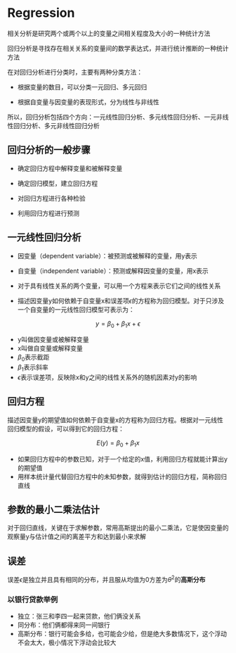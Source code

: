 # Regression

相关分析是研究两个或两个以上的变量之间相关程度及大小的一种统计方法

回归分析是寻找存在相关关系的变量间的数学表达式，并进行统计推断的一种统计方法

在对回归分析进行分类时，主要有两种分类方法：

*  根据变量的数目，可以分类一元回归、多元回归

*  根据自变量与因变量的表现形式，分为线性与非线性

所以，回归分析包括四个方向：一元线性回归分析、多元线性回归分析、一元非线性回归分析、多元非线性回归分析

## 回归分析的一般步骤

*  确定回归方程中解释变量和被解释变量

*  确定回归模型，建立回归方程

*  对回归方程进行各种检验

*  利用回归方程进行预测

## 一元线性回归分析

*  因变量（dependent variable）：被预测或被解释的变量，用y表示

*  自变量（independent variable）：预测或解释因变量的变量，用x表示

*  对于具有线性关系的两个变量，可以用一个方程来表示它们之间的线性关系

*  描述因变量y如何依赖于自变量x和误差项$\epsilon$的方程称为回归模型。对于只涉及一个自变量的一元线性回归模型可表示为：

$$y = \beta _0 + \beta _1x + \epsilon$$

*  y叫做因变量或被解释变量
*  x叫做自变量或解释变量
*  $\beta_0$表示截距
*  $\beta_1$表示斜率
*  $\epsilon$表示误差项，反映除x和y之间的线性关系外的随机因素对y的影响

## 回归方程

描述因变量y的期望值如何依赖于自变量x的方程称为回归方程。根据对一元线性回归模型的假设，可以得到它的回归方程：

$$E(y) = \beta_0 + \beta_1x$$

*  如果回归方程中的参数已知，对于一个给定的x值，利用回归方程就能计算出y的期望值
*  用样本统计量代替回归方程中的未知参数，就得到估计的回归方程，简称回归直线

## 参数的最小二乘法估计

对于回归直线，关键在于求解参数，常用高斯提出的最小二乘法，它是使因变量的观察量y与估计值之间的离差平方和达到最小来求解

## 误差

误差$\epsilon$是独立并且具有相同的分布，并且服从均值为0方差为$\theta^2$的**高斯分布**

### 以银行贷款举例

*  独立：张三和李四一起来贷款，他们俩没关系
*  同分布：他们俩都得来同一间银行
*  高斯分布：银行可能会多给，也可能会少给，但是绝大多数情况下，这个浮动不会太大，极小情况下浮动会比较大
